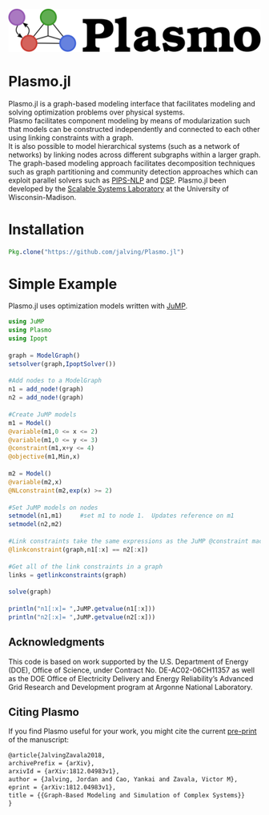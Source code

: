 ![Logo](./docs/plasmo.svg)

# Plasmo.jl
Plasmo.jl is a graph-based modeling interface that facilitates modeling and solving optimization problems over physical systems.  
Plasmo facilitates component modeling by means of modularization such that models can be constructed independently and connected to each other using linking constraints with a graph.    
It is also possible to model hierarchical systems (such as a network of networks) by linking nodes across different subgraphs within a larger graph.  
The graph-based modeling approach facilitates decomposition techniques such as graph partitioning and community detection approaches which can exploit parallel solvers such as [PIPS-NLP](https://github.com/Argonne-National-Laboratory/PIPS/tree/master/PIPS-NLP) and [DSP](https://github.com/Argonne-National-Laboratory/DSP).
Plasmo.jl been developed by the [Scalable Systems Laboratory](http://zavalab.engr.wisc.edu/) at the University of Wisconsin-Madison.

# Installation

```julia
Pkg.clone("https://github.com/jalving/Plasmo.jl")
```

# Simple Example

Plasmo.jl uses optimization models written with [JuMP](https://github.com/JuliaOpt/JuMP.jl).

```julia
using JuMP
using Plasmo
using Ipopt

graph = ModelGraph()
setsolver(graph,IpoptSolver())

#Add nodes to a ModelGraph
n1 = add_node!(graph)
n2 = add_node!(graph)

#Create JuMP models
m1 = Model()
@variable(m1,0 <= x <= 2)
@variable(m1,0 <= y <= 3)
@constraint(m1,x+y <= 4)
@objective(m1,Min,x)

m2 = Model()
@variable(m2,x)
@NLconstraint(m2,exp(x) >= 2)

#Set JuMP models on nodes
setmodel(n1,m1)     #set m1 to node 1.  Updates reference on m1
setmodel(n2,m2)

#Link constraints take the same expressions as the JuMP @constraint macro
@linkconstraint(graph,n1[:x] == n2[:x])

#Get all of the link constraints in a graph
links = getlinkconstraints(graph)

solve(graph)

println("n1[:x]= ",JuMP.getvalue(n1[:x]))
println("n2[:x]= ",JuMP.getvalue(n2[:x]))
```

## Acknowledgments
This code is based on work supported by the U.S. Department of Energy (DOE), Office of Science, under Contract No. DE-AC02-06CH11357 as well as the DOE Office of Electricity Delivery and Energy Reliability’s Advanced Grid Research and Development program at Argonne National Laboratory.

## Citing Plasmo
If you find Plasmo useful for your work, you might cite the current [pre-print](https://arxiv.org/pdf/1812.04983.pdf) of the manuscript:

    @article{JalvingZavala2018,
    archivePrefix = {arXiv},
    arxivId = {arXiv:1812.04983v1},
    author = {Jalving, Jordan and Cao, Yankai and Zavala, Victor M},
    eprint = {arXiv:1812.04983v1},
    title = {{Graph-Based Modeling and Simulation of Complex Systems}}
    }

